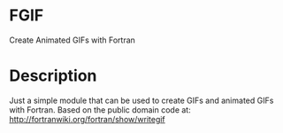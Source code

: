 FGIF
====

Create Animated GIFs with Fortran

Description
====

Just a simple module that can be used to create GIFs and animated GIFs with Fortran.
Based on the public domain code at: http://fortranwiki.org/fortran/show/writegif

